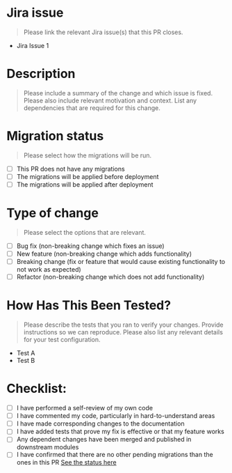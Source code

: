 # Jira issue
> Please link the relevant Jira issue(s) that this PR closes.
- Jira Issue 1

# Description
> Please include a summary of the change and which issue is fixed. Please also include relevant motivation and context. List any dependencies that are required for this change.

# Migration status
> Please select how the migrations will be run.

- [ ] This PR does not have any migrations
- [ ] The migrations will be applied before deployment
- [ ] The migrations will be applied after  deployment

# Type of change
> Please select the options that are relevant.

- [ ] Bug fix (non-breaking change which fixes an issue)
- [ ] New feature (non-breaking change which adds functionality)
- [ ] Breaking change (fix or feature that would cause existing functionality to not work as expected)
- [ ] Refactor (non-breaking change which does not add functionality)

# How Has This Been Tested?
> Please describe the tests that you ran to verify your changes. Provide instructions so we can reproduce. Please also list any relevant details for your test configuration.

- Test A
- Test B

# Checklist:

- [ ] I have performed a self-review of my own code
- [ ] I have commented my code, particularly in hard-to-understand areas
- [ ] I have made corresponding changes to the documentation
- [ ] I have added tests that prove my fix is effective or that my feature works
- [ ] Any dependent changes have been merged and published in downstream modules
- [ ] I have confirmed that there are no other pending migrations than the ones in this PR [See the status here](https://github.com/Avallone-io/Backend/actions/workflows/show-migrations.yml)
